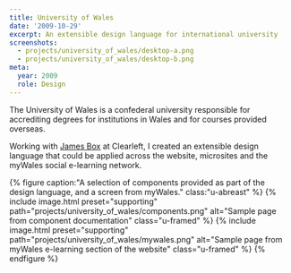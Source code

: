 ```yaml
---
title: University of Wales
date: '2009-10-29'
excerpt: An extensible design language for international university
screenshots:
  - projects/university_of_wales/desktop-a.png
  - projects/university_of_wales/desktop-b.png
meta:
  year: 2009
  role: Design
---
```

The University of Wales is a confederal university responsible for accrediting degrees for institutions in Wales and for courses provided overseas.

Working with [James Box][1] at Clearleft, I created an extensible design language that could be applied across the website, microsites and the myWales social e-learning network.

{% figure caption:"A selection of components provided as part of the design language, and a screen from myWales." class:"u-abreast" %}
{% include image.html preset="supporting" path="projects/university_of_wales/components.png" alt="Sample page from component documentation" class="u-framed" %}
{% include image.html preset="supporting" path="projects/university_of_wales/mywales.png" alt="Sample page from myWales e-learning section of the website" class="u-framed" %}
{% endfigure %}

[1]: http://clearleft.com/is/james-box/
